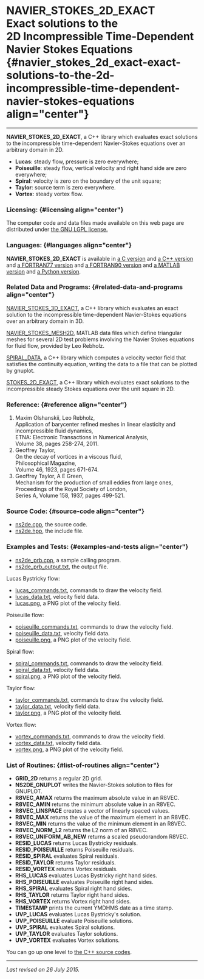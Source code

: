 NAVIER\_STOKES\_2D\_EXACT\
Exact solutions to the\
2D Incompressible Time-Dependent Navier Stokes Equations {#navier_stokes_2d_exact-exact-solutions-to-the-2d-incompressible-time-dependent-navier-stokes-equations align="center"}
========================================================

------------------------------------------------------------------------

**NAVIER\_STOKES\_2D\_EXACT**, a C++ library which evaluates exact
solutions to the incompressible time-dependent Navier-Stokes equations
over an arbitrary domain in 2D.

-   **Lucas**: steady flow, pressure is zero everywhere;
-   **Poiseuille**: steady flow, vertical velocity and right hand side
    are zero everywhere;
-   **Spiral**: velocity is zero on the boundary of the unit square;
-   **Taylor**: source term is zero everywhere.
-   **Vortex**: steady vortex flow.

### Licensing: {#licensing align="center"}

The computer code and data files made available on this web page are
distributed under [the GNU LGPL license.](../../txt/gnu_lgpl.txt)

### Languages: {#languages align="center"}

**NAVIER\_STOKES\_2D\_EXACT** is available in [a C
version](../../c_src/navier_stokes_2d_exact/navier_stokes_2d_exact.md)
and [a C++
version](../../master/navier_stokes_2d_exact/navier_stokes_2d_exact.md)
and [a FORTRAN77
version](../../f77_src/navier_stokes_2d_exact/navier_stokes_2d_exact.md)
and [a FORTRAN90
version](../../f_src/navier_stokes_2d_exact/navier_stokes_2d_exact.md)
and [a MATLAB
version](../../m_src/navier_stokes_2d_exact/navier_stokes_2d_exact.md)
and [a Python
version](../../py_src/navier_stokes_2d_exact/navier_stokes_2d_exact.md).

### Related Data and Programs: {#related-data-and-programs align="center"}

[NAVIER\_STOKES\_3D\_EXACT](../../master/navier_stokes_3d_exact/navier_stokes_3d_exact.md),
a C++ library which evaluates an exact solution to the incompressible
time-dependent Navier-Stokes equations over an arbitrary domain in 3D.

[NAVIER\_STOKES\_MESH2D](../../m_src/navier_stokes_mesh2d/navier_stokes_mesh2d.md),
MATLAB data files which define triangular meshes for several 2D test
problems involving the Navier Stokes equations for fluid flow, provided
by Leo Rebholz.

[SPIRAL\_DATA](../../master/spiral_data/spiral_data.md), a C++
library which computes a velocity vector field that satisfies the
continuity equation, writing the data to a file that can be plotted by
gnuplot.

[STOKES\_2D\_EXACT](../../master/stokes_2d_exact/stokes_2d_exact.md),
a C++ library which evaluates exact solutions to the incompressible
steady Stokes equations over the unit square in 2D.

### Reference: {#reference align="center"}

1.  Maxim Olshanskii, Leo Rebholz,\
    Application of barycenter refined meshes in linear elasticity and
    incompressible fluid dynamics,\
    ETNA: Electronic Transactions in Numerical Analysis,\
    Volume 38, pages 258-274, 2011.
2.  Geoffrey Taylor,\
    On the decay of vortices in a viscous fluid,\
    Philosophical Magazine,\
    Volume 46, 1923, pages 671-674.
3.  Geoffrey Taylor, A E Green,\
    Mechanism for the production of small eddies from large ones,\
    Proceedings of the Royal Society of London,\
    Series A, Volume 158, 1937, pages 499-521.

### Source Code: {#source-code align="center"}

-   [ns2de.cpp](ns2de.cpp), the source code.
-   [ns2de.hpp](ns2de.hpp), the include file.

### Examples and Tests: {#examples-and-tests align="center"}

-   [ns2de\_prb.cpp](ns2de_prb.cpp), a sample calling program.
-   [ns2de\_prb\_output.txt](ns2de_prb_output.txt), the output file.

Lucas Bystricky flow:

-   [lucas\_commands.txt](lucas_commands.txt), commands to draw the
    velocity field.
-   [lucas\_data.txt](lucas_data.txt), velocity field data.
-   [lucas.png](lucas.png), a PNG plot of the velocity field.

Poiseuille flow:

-   [poiseuille\_commands.txt](poiseuille_commands.txt), commands to
    draw the velocity field.
-   [poiseuille\_data.txt](poiseuille_data.txt), velocity field data.
-   [poiseuille.png](poiseuille.png), a PNG plot of the velocity field.

Spiral flow:

-   [spiral\_commands.txt](spiral_commands.txt), commands to draw the
    velocity field.
-   [spiral\_data.txt](spiral_data.txt), velocity field data.
-   [spiral.png](spiral.png), a PNG plot of the velocity field.

Taylor flow:

-   [taylor\_commands.txt](taylor_commands.txt), commands to draw the
    velocity field.
-   [taylor\_data.txt](taylor_data.txt), velocity field data.
-   [taylor.png](taylor.png), a PNG plot of the velocity field.

Vortex flow:

-   [vortex\_commands.txt](vortex_commands.txt), commands to draw the
    velocity field.
-   [vortex\_data.txt](vortex_data.txt), velocity field data.
-   [vortex.png](vortex.png), a PNG plot of the velocity field.

### List of Routines: {#list-of-routines align="center"}

-   **GRID\_2D** returns a regular 2D grid.
-   **NS2DE\_GNUPLOT** writes the Navier-Stokes solution to files for
    GNUPLOT.
-   **R8VEC\_AMAX** returns the maximum absolute value in an R8VEC.
-   **R8VEC\_AMIN** returns the minimum absolute value in an R8VEC.
-   **R8VEC\_LINSPACE** creates a vector of linearly spaced values.
-   **R8VEC\_MAX** returns the value of the maximum element in an R8VEC.
-   **R8VEC\_MIN** returns the value of the minimum element in an R8VEC.
-   **R8VEC\_NORM\_L2** returns the L2 norm of an R8VEC.
-   **R8VEC\_UNIFORM\_AB\_NEW** returns a scaled pseudorandom R8VEC.
-   **RESID\_LUCAS** returns Lucas Bystricky residuals.
-   **RESID\_POISEUILLE** returns Poiseuille residuals.
-   **RESID\_SPIRAL** evaluates Spiral residuals.
-   **RESID\_TAYLOR** returns Taylor residuals.
-   **RESID\_VORTEX** returns Vortex residuals.
-   **RHS\_LUCAS** evaluates Lucas Bystricky right hand sides.
-   **RHS\_POISEUILLE** evaluates Poiseuille right hand sides.
-   **RHS\_SPIRAL** evaluates Spiral right hand sides.
-   **RHS\_TAYLOR** returns Taylor right hand sides.
-   **RHS\_VORTEX** returns Vortex right hand sides.
-   **TIMESTAMP** prints the current YMDHMS date as a time stamp.
-   **UVP\_LUCAS** evaluates Lucas Bystricky's solution.
-   **UVP\_POISEUILLE** evaluate Poiseuille solutions.
-   **UVP\_SPIRAL** evaluates Spiral solutions.
-   **UVP\_TAYLOR** evaluates Taylor solutions.
-   **UVP\_VORTEX** evaluates Vortex solutions.

You can go up one level to [the C++ source codes](../cpp_src.md).

------------------------------------------------------------------------

*Last revised on 26 July 2015.*
